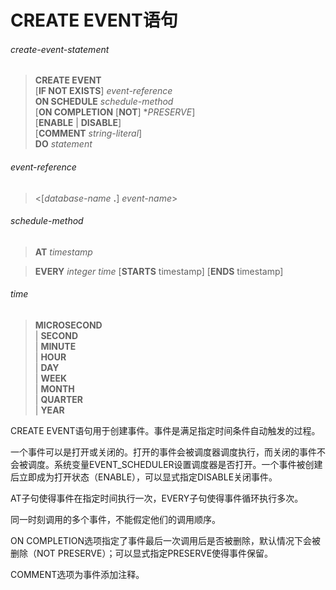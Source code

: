 # CREATE EVENT语句

###### create-event-statement
> **CREATE EVENT**  
[**IF NOT EXISTS**] *event-reference*  
**ON SCHEDULE** *schedule-method*  
[**ON COMPLETION** [**NOT**] **PRESERVE*]  
[**ENABLE** | **DISABLE**]  
[**COMMENT** *string-literal*]  
**DO** *statement*  

###### event-reference
> <[*database-name* **.**] *event-name*>

###### schedule-method
> **AT** *timestamp*  

> **EVERY** *integer* *time* [**STARTS** timestamp] [**ENDS** timestamp]

###### time
> **MICROSECOND**  
| **SECOND**  
| **MINUTE**  
| **HOUR**  
| **DAY**  
| **WEEK**  
| **MONTH**  
| **QUARTER**  
| **YEAR**  

CREATE EVENT语句用于创建事件。事件是满足指定时间条件自动触发的过程。

一个事件可以是打开或关闭的。打开的事件会被调度器调度执行，而关闭的事件不会被调度。系统变量EVENT_SCHEDULER设置调度器是否打开。一个事件被创建后立即成为打开状态（ENABLE），可以显式指定DISABLE关闭事件。

AT子句使得事件在指定时间执行一次，EVERY子句使得事件循环执行多次。

同一时刻调用的多个事件，不能假定他们的调用顺序。

ON COMPLETION选项指定了事件最后一次调用后是否被删除，默认情况下会被删除（NOT PRESERVE）；可以显式指定PRESERVE使得事件保留。

COMMENT选项为事件添加注释。
